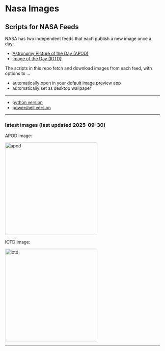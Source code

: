 # Nasa Images

## Scripts for NASA Feeds

NASA has two independent feeds that each publish a new image once a day:

- [Astronomy Picture of the Day (APOD)](https://apod.nasa.gov/apod/)
- [Image of the Day (IOTD)](https://www.nasa.gov/image-of-the-day/)

The scripts in this repo fetch and download images from each feed, with options to ...

- automatically open in your default image preview app
- automatically set as desktop wallpaper

---

- [python version](./python/README.md)
- [powershell version](./powershell/README.md)

---

### latest images (last updated 2025-09-30)

APOD image:

<a href="https://apod.nasa.gov/apod/image/2509/CometLemmon_DeWinter_3549.jpg"><img alt="apod" src="https://apod.nasa.gov/apod/image/2509/CometLemmon_DeWinter_3549.jpg" height="300" /></a>

IOTD image:

<a href="https://www.nasa.gov/image-detail/hubble-lmc-n44c-potw2536a/"><img alt="iotd" src="https://www.nasa.gov/wp-content/uploads/2025/09/hubble-lmc-n44c-potw2536a.jpg" height="300" /></a>

---
